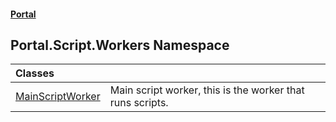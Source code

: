 #### [Portal](index.md 'index')

## Portal.Script.Workers Namespace

| Classes | |
| :--- | :--- |
| [MainScriptWorker](MainScriptWorker.md 'Portal.Script.Workers.MainScriptWorker') | Main script worker, this is the worker that runs scripts. |
